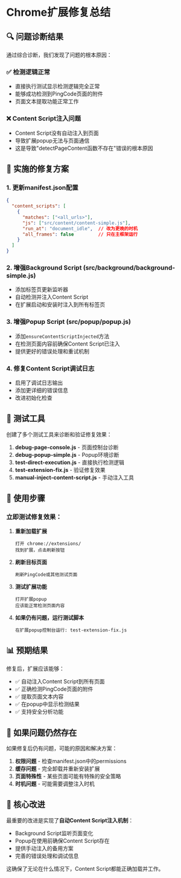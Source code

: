 # Chrome扩展修复总结

## 🔍 问题诊断结果

通过综合诊断，我们发现了问题的根本原因：

### ✅ 检测逻辑正常
- 直接执行测试显示检测逻辑完全正常
- 能够成功检测到PingCode页面的附件
- 页面文本提取功能正常工作

### ❌ Content Script注入问题
- Content Script没有自动注入到页面
- 导致扩展popup无法与页面通信
- 这是导致"detectPageContent函数不存在"错误的根本原因

## 🔧 实施的修复方案

### 1. 更新manifest.json配置
```json
{
  "content_scripts": [
    {
      "matches": ["<all_urls>"],
      "js": ["src/content/content-simple.js"],
      "run_at": "document_idle",  // 改为更晚的时机
      "all_frames": false         // 只在主框架运行
    }
  ]
}
```

### 2. 增强Background Script (src/background/background-simple.js)
- 添加标签页更新监听器
- 自动检测并注入Content Script
- 在扩展启动和安装时注入到所有标签页

### 3. 增强Popup Script (src/popup/popup.js)
- 添加`ensureContentScriptInjected`方法
- 在检测页面内容前确保Content Script已注入
- 提供更好的错误处理和重试机制

### 4. 修复Content Script调试日志
- 启用了调试日志输出
- 添加更详细的错误信息
- 改进初始化检查

## 🧪 测试工具

创建了多个测试工具来诊断和验证修复效果：

1. **debug-page-console.js** - 页面控制台诊断
2. **debug-popup-simple.js** - Popup环境诊断  
3. **test-direct-execution.js** - 直接执行检测逻辑
4. **test-extension-fix.js** - 验证修复效果
5. **manual-inject-content-script.js** - 手动注入工具

## 🚀 使用步骤

### 立即测试修复效果：

1. **重新加载扩展**
   ```
   打开 chrome://extensions/
   找到扩展，点击刷新按钮
   ```

2. **刷新目标页面**
   ```
   刷新PingCode或其他测试页面
   ```

3. **测试扩展功能**
   ```
   打开扩展popup
   应该能正常检测页面内容
   ```

4. **如果仍有问题，运行测试脚本**
   ```
   在扩展popup控制台运行: test-extension-fix.js
   ```

## 📊 预期结果

修复后，扩展应该能够：

- ✅ 自动注入Content Script到所有页面
- ✅ 正确检测PingCode页面的附件
- ✅ 提取页面文本内容
- ✅ 在popup中显示检测结果
- ✅ 支持安全分析功能

## 🔄 如果问题仍然存在

如果修复后仍有问题，可能的原因和解决方案：

1. **权限问题** - 检查manifest.json中的permissions
2. **缓存问题** - 完全卸载并重新安装扩展
3. **页面特殊性** - 某些页面可能有特殊的安全策略
4. **时机问题** - 可能需要调整注入时机

## 🎯 核心改进

最重要的改进是实现了**自动Content Script注入机制**：

- Background Script监听页面变化
- Popup在使用前确保Content Script存在
- 提供手动注入的备用方案
- 完善的错误处理和调试信息

这确保了无论在什么情况下，Content Script都能正确加载并工作。